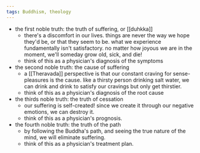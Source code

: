 ```yaml
---
tags: Buddhism, theology
---
```


- the first noble truth: the truth of suffering, or [[duhkka]]
	- there's a discomfort in our lives. things are never the way we hope they'd be, or that they seem to be. what we experience fundamentally isn't satisfactory. no matter how joyous we are in the moment, we'll someday grow old, sick, and die!
	- think of this as a physician's diagnosis of the symptoms
- the second noble truth: the cause of suffering
	- a [[Theravada]] perspective is that our constant craving for sense-pleasures is the cause. like a thirsty person drinking salt water, we can drink and drink to satisfy our cravings but only get thirstier.
	- think of this as a physician's diagnosis of the root cause
- the thirds noble truth: the truth of cessation
	- our suffering is self-created! since we create it through our negative emotions, we can destroy it.
	- think of this as a physician's prognosis.
- the fourth noble truth: the truth of the path
	- by following the Buddha's path, and seeing the true nature of the mind, we will eliminate suffering.
	- think of this as a physician's treatment plan.